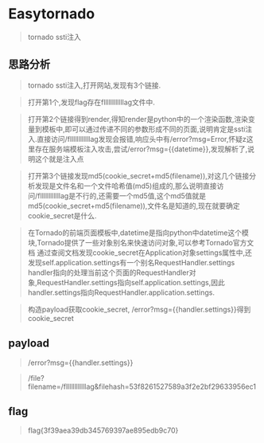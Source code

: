 # Easytornado

> tornado ssti注入

## 思路分析

> tornado ssti注入,打开网站,发现有3个链接.

> 打开第1个,发现flag存在fllllllllllllag文件中.

> 打开第2个链接得到render,得知render是python中的一个渲染函数,渲染变量到模板中,即可以通过传递不同的参数形成不同的页面,说明肯定是ssti注入.直接访问/fllllllllllllag发现会报错,响应头中有/error?msg=Error,怀疑z这里存在服务端模板注入攻击,尝试/error?msg={{datetime}},发现解析了,说明这个就是注入点

> 打开第3个链接发现md5(cookie_secret+md5(filename)),对这几个链接分析发现是文件名和一个文件哈希值(md5)组成的,那么说明直接访问/fllllllllllllag是不行的,还需要一个md5值,这个md5值就是md5(cookie_secret+md5(filename)),文件名是知道的,现在就要确定cookie_secret是什么.

> 在Tornado的前端页面模板中,datetime是指向python中datetime这个模块,Tornado提供了一些对象别名来快速访问对象,可以参考Tornado官方文档
> 通过查阅文档发现cookie_secret在Application对象settings属性中,还发现self.application.settings有一个别名RequestHandler.settings
> handler指向的处理当前这个页面的RequestHandler对象,RequestHandler.settings指向self.application.settings,因此handler.settings指向RequestHandler.application.settings.

> 构造payload获取cookie_secret, /error?msg={{handler.settings}}得到cookie_secret

## payload

> /error?msg={{handler.settings}}

> /file?filename=/fllllllllllllag&filehash=53f8261527589a3f2e2bf29633956ec1

## flag

> flag{3f39aea39db345769397ae895edb9c70}